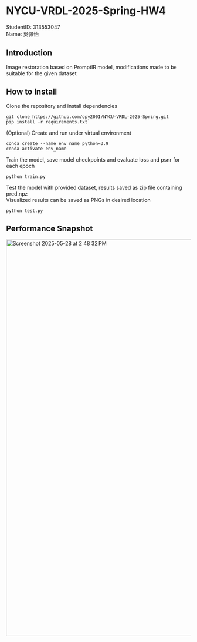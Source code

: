 # NYCU-VRDL-2025-Spring-HW4
StudentID: 313553047  
Name: 吳佩怡

## Introduction
Image restoration based on PromptIR model, modifications made to be suitable for the given dataset

## How to Install
Clone the repository and install dependencies
```
git clone https://github.com/opy2001/NYCU-VRDL-2025-Spring.git
pip install -r requirements.txt
```
(Optional) Create and run under virtual environment
```
conda create --name env_name python=3.9
conda activate env_name
```
Train the model, save model checkpoints and evaluate loss and psnr for each epoch
```
python train.py
```
Test the model with provided dataset, results saved as zip file containing pred.npz  
Visualized results can be saved as PNGs in desired location

```
python test.py
```

## Performance Snapshot
<img width="1080" alt="Screenshot 2025-05-28 at 2 48 32 PM" src="https://github.com/user-attachments/assets/c5a9dfda-4dc1-4c54-abff-2a00dbbff93d" />
